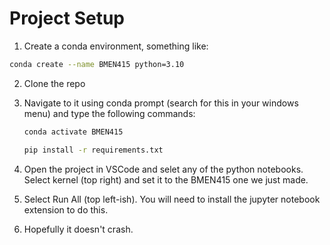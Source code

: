 # **Project Setup**

1. Create a conda environment, something like:
  ```bash
  conda create --name BMEN415 python=3.10
  ```

2. Clone the repo

3. Navigate to it using conda prompt (search for this in your windows menu) and type the following commands:
   ```bash
   conda activate BMEN415
   ```
   ```bash
   pip install -r requirements.txt
   ```

4. Open the project in VSCode and selet any of the python notebooks. Select kernel (top right) and set it to the BMEN415 one we just made.

5. Select Run All (top left-ish). You will need to install the jupyter notebook extension to do this.

6. Hopefully it doesn't crash.
